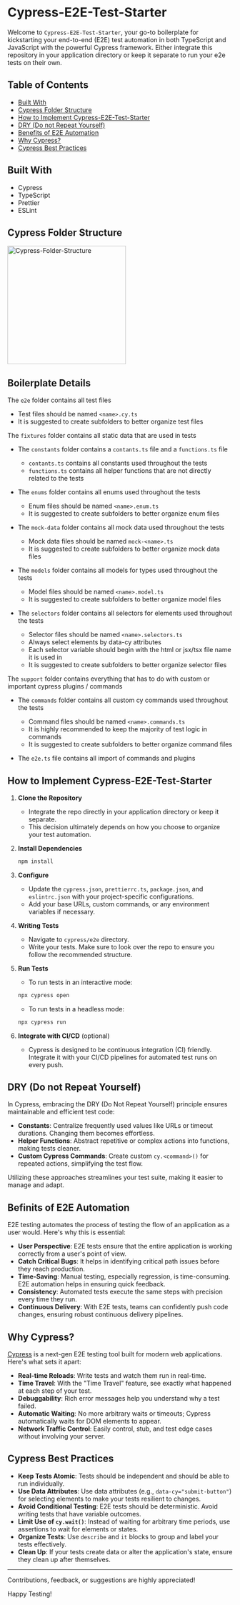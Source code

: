 # Cypress-E2E-Test-Starter 

Welcome to `Cypress-E2E-Test-Starter`, your go-to boilerplate for kickstarting your end-to-end (E2E) test automation in both TypeScript and JavaScript with the powerful Cypress framework. Either integrate this repository in your application directory or keep it separate to run your e2e tests on their own.

## Table of Contents

- [Built With](#built-with)
- [Cypress Folder Structure](#cypress-folder-structure)
- [How to Implement Cypress-E2E-Test-Starter](#how-to-implement-cypress-e2e-test-starter)
- [DRY (Do not Repeat Yourself)](#dry-do-not-repeat-yourself)
- [Benefits of E2E Automation](#benefits-of-e2e-automation)
- [Why Cypress?](#why-cypress)
- [Cypress Best Practices](#cypress-best-practices)
  
## Built With

- Cypress
- TypeScript
- Prettier
- ESLint

## Cypress Folder Structure

<img width="265" alt="Cypress-Folder-Structure" src="https://github.com/Nicolas-Bolouri/Cypress-E2E-Test-Starter/assets/115577083/6b8f55f2-8695-4c03-988c-c2adecc7a32f">

## Boilerplate Details

The `e2e` folder contains all test files 
- Test files should be named `<name>.cy.ts`
- It is suggested to create subfolders to better organize test files

The `fixtures` folder contains all static data that are used in tests
- The `constants` folder contains a `contants.ts` file and a `functions.ts` file
    - `contants.ts` contains all constants used throughout the tests
    - `functions.ts` contains all helper functions that are not directly related to the tests
      
- The `enums` folder contains all enums used throughout the tests
    - Enum files should be named `<name>.enum.ts`
    - It is suggested to create subfolders to better organize enum files
      
- The `mock-data` folder contains all mock data used throughout the tests 
    - Mock data files should be named `mock-<name>.ts`
    - It is suggested to create subfolders to better organize mock data files
      
- The `models` folder contains all models for types used throughout the tests
    - Model files should be named `<name>.model.ts`
    - It is suggested to create subfolders to better organize model files
      
- The `selectors` folder contains all selectors for elements used throughout the tests 
    - Selector files should be named `<name>.selectors.ts`
    - Always select elements by data-cy attributes
    - Each selector variable should begin with the html or jsx/tsx file name it is used in
    - It is suggested to create subfolders to better organize selector files

The `support` folder contains everything that has to do with custom or important cypress plugins / commands
- The `commands` folder contains all custom cy commands used throughout the tests
    - Command files should be named `<name>.commands.ts`
    - It is highly recommended to keep the majority of test logic in commands
    - It is suggested to create subfolders to better organize command files

- The `e2e.ts` file contains all import of commands and plugins 

## How to Implement Cypress-E2E-Test-Starter 

1. **Clone the Repository**
    - Integrate the repo directly in your application directory or keep it separate.
    - This decision ultimately depends on how you choose to organize your test automation.

2. **Install Dependencies**
    ```bash
    npm install
    ```

3. **Configure**
    - Update the `cypress.json`, `prettierrc.ts`, `package.json`, and `eslintrc.json` with your project-specific configurations.
    - Add your base URLs, custom commands, or any environment variables if necessary.

4. **Writing Tests**
    - Navigate to `cypress/e2e` directory.
    - Write your tests. Make sure to look over the repo to ensure you follow the recommended structure.
      
5. **Run Tests**
    - To run tests in an interactive mode:
    ```bash
    npx cypress open
    ```

    - To run tests in a headless mode:
    ```bash
    npx cypress run
    ```

7. **Integrate with CI/CD** (optional)
   - Cypress is designed to be continuous integration (CI) friendly. Integrate it with your CI/CD pipelines for automated test runs on every push.

## DRY (Do not Repeat Yourself)

In Cypress, embracing the DRY (Do Not Repeat Yourself) principle ensures maintainable and efficient test code:

- **Constants**: Centralize frequently used values like URLs or timeout durations. Changing them becomes effortless.
- **Helper Functions**: Abstract repetitive or complex actions into functions, making tests cleaner.
- **Custom Cypress Commands**: Create custom `cy.<command>()` for repeated actions, simplifying the test flow.

Utilizing these approaches streamlines your test suite, making it easier to manage and adapt.


## Befinits of E2E Automation 

E2E testing automates the process of testing the flow of an application as a user would. Here's why this is essential:

- **User Perspective**: E2E tests ensure that the entire application is working correctly from a user's point of view.
- **Catch Critical Bugs**: It helps in identifying critical path issues before they reach production.
- **Time-Saving**: Manual testing, especially regression, is time-consuming. E2E automation helps in ensuring quick feedback.
- **Consistency**: Automated tests execute the same steps with precision every time they run.
- **Continuous Delivery**: With E2E tests, teams can confidently push code changes, ensuring robust continuous delivery pipelines.



## Why Cypress?

[Cypress](https://www.cypress.io/) is a next-gen E2E testing tool built for modern web applications. Here's what sets it apart:

- **Real-time Reloads**: Write tests and watch them run in real-time.
- **Time Travel**: With the "Time Travel" feature, see exactly what happened at each step of your test.
- **Debuggability**: Rich error messages help you understand why a test failed.
- **Automatic Waiting**: No more arbitrary waits or timeouts; Cypress automatically waits for DOM elements to appear.
- **Network Traffic Control**: Easily control, stub, and test edge cases without involving your server.



## Cypress Best Practices

- **Keep Tests Atomic**: Tests should be independent and should be able to run individually.
- **Use Data Attributes**: Use data attributes (e.g., `data-cy="submit-button"`) for selecting elements to make your tests resilient to changes.
- **Avoid Conditional Testing**: E2E tests should be deterministic. Avoid writing tests that have variable outcomes.
- **Limit Use of `cy.wait()`**: Instead of waiting for arbitrary time periods, use assertions to wait for elements or states.
- **Organize Tests**: Use `describe` and `it` blocks to group and label your tests effectively.
- **Clean Up**: If your tests create data or alter the application's state, ensure they clean up after themselves.


---


Contributions, feedback, or suggestions are highly appreciated! 

Happy Testing! 
